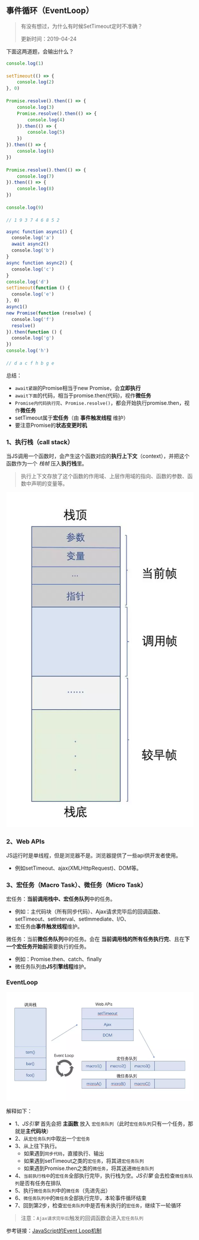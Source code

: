 ## 事件循环（EventLoop）
> 有没有想过，为什么有时候SetTimeout定时不准确？
> 
> 更新时间：2019-04-24

下面这两道题，会输出什么？
```js
console.log(1)

setTimeout(() => {
    console.log(2)
}, 0)

Promise.resolve().then(() => {
    console.log(3)
    Promise.resolve().then(() => {
        console.log(4)
    }).then(() => {
        console.log(5)
    })
}).then(() => {
    console.log(6)
})

Promise.resolve().then(() => {
    console.log(7)
}).then(() => {
    console.log(8)
})

console.log(9)

// 1 9 3 7 4 6 8 5 2
```

```js
async function async1() {
  console.log('a')
  await async2()
  console.log('b')
}
async function async2() {
  console.log('c')
}
console.log('d')
setTimeout(function () {
  console.log('e')
}, 0)
async1()
new Promise(function (resolve) {
  console.log('f')
  resolve()
}).then(function () {
  console.log('g')
})
console.log('h')

// d a c f h b g e
```

总结：
 - `await紧跟`的Promise相当于new Promise，会**立即执行**
 - `await下面`的代码，相当于promise.then(代码)，视作**微任务**
 - `Promise内代码执行完`、`Promise.resolve()`，都会开始执行promise.then，视作**微任务**
 - setTimeout属于**宏任务**（由 **事件触发线程** 维护）
 - 要注意Promise的**状态变更时机**


### 1、执行栈（call stack）
当JS调用一个函数时，会产生这个函数对应的**执行上下文**（context），并把这个函数作为一个 *栈帧* 压入**执行栈**里。
> 执行上下文存放了这个函数的作用域、上层作用域的指向、函数的参数、函数中声明的变量等。

![alt](./img/Eventloop-1.png)

### 2、Web APIs
JS运行时是单线程，但是浏览器不是。浏览器提供了一些api供开发者使用。
 - 例如setTimeout、ajax(XMLHttpRequest)、DOM等。

### 3、宏任务（Macro Task）、微任务（Micro Task）
宏任务：**当前调用栈中、宏任务队列**中的任务。
 - 例如：主代码块（所有同步代码）、Ajax请求完毕后的回调函数、setTimeout、setInterval、setImmediate、I/O、
 - 宏任务由**事件触发线程**维护。

微任务：当前**微任务队列**中的任务。会在 **当前调用栈的所有任务执行完**、且在**下一个宏任务开始前**需要执行的任务。
 - 例如：Promise.then、catch、finally
 - 微任务队列由**JS引擎线程**维护。

 ### EventLoop
![alt](./img/Eventloop-2.png)

解释如下：
 - 1、*JS引擎* 首先会把 **主函数** 放入 `宏任务队列`（此时`宏任务队列`只有一个任务，那就是**主代码块**）
 - 2、从`宏任务队列`中取出一个`宏任务`
 - 3、从上往下执行。
    - 如果遇到`同步代码`，直接执行、输出
    - 如果遇到setTimeout之类的`宏任务`，将其进`宏任务队列`
    - 如果遇到Promise.then之类的`微任务`，将其送进`微任务队列`
 - 4、`当前执行栈中`的`宏任务`全部执行完毕，执行栈为空。*JS引擎* 会去检查`微任务队列`是否有任务在排队
 - 5、执行`微任务队列`中的`微任务`（先进先出）
 - 6、`微任务队列中`的`微任务`全部执行完毕，本轮事件循环结束
 - 7、回到第2步，检查`宏任务队列`中是否有未执行的`宏任务`，继续下一轮循环

> 注意：`Ajax请求完毕后`触发的回调函数会进入`宏任务队列`

参考链接：[JavaScript的Event Loop机制](https://www.jianshu.com/p/87a9e0068dd8)